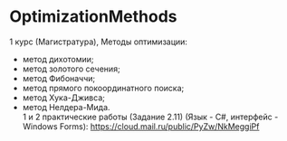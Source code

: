 # OptimizationMethods
1 курс (Магистратура), Методы оптимизации:
- метод дихотомии;
- метод золотого сечения;
- метод Фибоначчи;
- метод прямого покоординатного поиска;
- метод Хука-Дживса;
- метод Нелдера-Мида.  
 1 и 2 практические работы (Задание 2.11) (Язык - С#, интерфейс - Windows Forms): 
https://cloud.mail.ru/public/PyZw/NkMeggiPf

